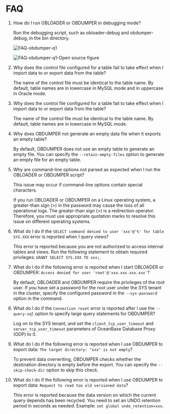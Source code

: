 FAQ 
========================



1. How do I run OBLOADER or OBDUMPER in debugging mode? 

   Run the debugging script, such as obloader-debug and obdumper-debug, in the bin directory. 

   ![FAQ-obdumper-q1](https://help-static-aliyun-doc.aliyuncs.com/assets/img/en-US/4712878461/p409997.png)

   ![FAQ-obdumper-q1-Open source figure](https://help-static-aliyun-doc.aliyuncs.com/assets/img/en-US/4712878461/p409998.png)
   

2. Why does the control file configured for a table fail to take effect when I import data to or export data from the table? 

   The name of the control file must be identical to the table name. By default, table names are in lowercase in MySQL mode and in uppercase in Oracle mode.
   

3. Why does the control file configured for a table fail to take effect when I import data to or export data from the table? 

   The name of the control file must be identical to the table name. By default, table names are in lowercase in MySQL mode.
   

4. Why does OBDUMPER not generate an empty data file when it exports an empty table? 

   By default, OBDUMPER does not use an empty table to generate an empty file. You can specify the `--retain-empty-files` option to generate an empty file for an empty table.
   

5. Why are command-line options not parsed as expected when I run the OBLOADER or OBDUMPER script? 

   This issue may occur if command-line options contain special characters. 

   If you run OBLOADER or OBDUMPER on a Linux operating system, a greater-than sign (\>) in the password may cause the loss of all operational logs. The greater-than sign (\>) is a redirection operator. Therefore, you must use appropriate quotation marks to resolve this issue on different operating systems.
   

6. What do I do if the `SELECT command denied to user 'xxx'@'%' for table SYS.XXX` error is reported when I query views? 

   This error is reported because you are not authorized to access internal tables and views. Run the following statement to obtain required privileges: `GRANT SELECT SYS.XXX TO xxx;`.
   

7. What do I do if the following error is reported when I start OBLOADER or OBDUMPER: `Access denied for user 'root'@'xxx.xxx.xxx.xxx'`? 

   By default, OBLOADER and OBDUMPER require the privileges of the root user. If you have set a password for the root user under the SYS tenant in the cluster, specify the configured password in the `--sys-password` option in the command.
   

8. What do I do if the `Connection reset` error is reported after I use the `--query-sql` option to specify large query statements for OBDUMPER? 

   Log on to the SYS tenant, and set the `client_tcp_user_timeout` and `server_tcp_user_timeout` parameters of OceanBase Database Proxy (ODP) to 0.
   

9. What do I do if the following error is reported when I use OBDUMPER to export data: `The target directory: "xxx" is not empty`? 

   To prevent data overwriting, OBDUMPER checks whether the destination directory is empty before the export. You can specify the `--skip-check-dir` option to skip this check.
   

10. What do I do if the following error is reported when I use OBDUMPER to export data: `Request to read too old versioned data`? 

    This error is reported because the data version on which the current query depends has been recycled. You need to set an UNDO retention period in seconds as needed. Example: `set global undo_retention=xxx`.
    




